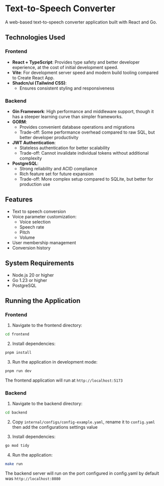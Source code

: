 # Text-to-Speech Converter

A web-based text-to-speech converter application built with React and Go.

## Technologies Used

### Frontend
- **React + TypeScript**: Provides type safety and better developer experience, at the cost of initial development speed.
- **Vite**: For development server speed and modern build tooling compared to Create React App.
- **Shadcn/ui (Tailwind CSS)**: 
  - Ensures consistent styling and responsiveness

### Backend
- **Gin Framework**: High performance and middleware support, though it has a steeper learning curve than simpler frameworks.
- **GORM**: 
  - Provides convenient database operations and migrations
  - Trade-off: Some performance overhead compared to raw SQL, but better developer productivity
- **JWT Authentication**: 
  - Stateless authentication for better scalability
  - Trade-off: Cannot invalidate individual tokens without additional complexity
- **PostgreSQL**: 
  - Strong reliability and ACID compliance
  - Rich feature set for future expansion
  - Trade-off: More complex setup compared to SQLite, but better for production use

## Features

- Text to speech conversion
- Voice parameter customization:
  - Voice selection
  - Speech rate
  - Pitch
  - Volume
- User membership management
- Conversion history

## System Requirements

- Node.js 20 or higher
- Go 1.23 or higher
- PostgreSQL

## Running the Application

### Frontend

1. Navigate to the frontend directory:
```bash
cd frontend
```

2. Install dependencies:
```bash
pnpm install
```

3. Run the application in development mode:
```bash
pnpm run dev
```

The frontend application will run at `http://localhost:5173`

### Backend

1. Navigate to the backend directory:
```bash
cd backend
```

2. Copy `internal/configs/config-example.yaml`, rename it to `config.yaml` then add the configurations settings value

3. Install dependencies:
```bash
go mod tidy
```

4. Run the application:
```bash
make run
```

The backend server will run on the port configured in config.yaml by default was `http://localhost:8080`